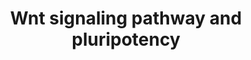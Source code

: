---
annotations:
- id: PW:0000201
  parent: signaling pathway
  type: Pathway Ontology
  value: Wnt signaling, canonical pathway
- id: PW:0000008
  parent: signaling pathway
  type: Pathway Ontology
  value: Wnt signaling pathway
- id: CL:0002248
  parent: stem cell
  type: Cell Type Ontology
  value: pluripotent stem cell
authors:
- MaintBot
- Mkutmon
- Egonw
- Eweitz
description: This pathway was adapted from several resources and is designed to provide
  a theoretical frame-work for examining Wnt signaling and interacting components
  in the context of embryonic stem-cell pluripotency and self-renewal.  A central
  organizing theme of this pathway are known drug targets which promote self-renewal
  or pluripotency (BIO and IQ-1)  and implicated upstream regulators of the core pluripotency
  transcriptional components (e.g. Nanog).  It should be noted  that it is unclear
  whether all the depicted components participate in this pathway in human embryonic
  stem cells.  Interactions and object/gene groups for the pathway exist for the majority
  of components.
last-edited: 2021-12-08
organisms:
- Bos taurus
redirect_from:
- /index.php/Pathway:WP1010
- /instance/WP1010
revision: null
schema-jsonld:
- '@context': https://schema.org/
  '@id': https://wikipathways.github.io/pathways/WP1010.html
  '@type': Dataset
  creator:
    '@type': Organization
    name: WikiPathways
  description: This pathway was adapted from several resources and is designed to
    provide a theoretical frame-work for examining Wnt signaling and interacting components
    in the context of embryonic stem-cell pluripotency and self-renewal.  A central
    organizing theme of this pathway are known drug targets which promote self-renewal
    or pluripotency (BIO and IQ-1)  and implicated upstream regulators of the core
    pluripotency transcriptional components (e.g. Nanog).  It should be noted  that
    it is unclear whether all the depicted components participate in this pathway
    in human embryonic stem cells.  Interactions and object/gene groups for the pathway
    exist for the majority of components.
  keywords:
  - 26S Proteasome Degradation
  - APC
  - AXIN1
  - AXIN2
  - Apoptosis
  - BIO
  - CCND1
  - CCND2
  - CCND3
  - CD44
  - CREBBP
  - CSNK1E
  - CTBP1
  - CTBP2
  - CTNNB1
  - CTNND1
  - DVL1
  - DVL2
  - DVL3
  - EP300
  - ESRRB
  - FBXW2
  - FOSL1
  - FOXD3
  - FRAT1
  - FZD1
  - FZD10
  - FZD2
  - FZD3
  - FZD4
  - FZD5
  - FZD6
  - FZD7
  - FZD8
  - FZD9
  - GSK3B
  - Groucho
  - IQ-1
  - JUN
  - LDLR
  - LEF1
  - LRP5
  - LRP6
  - LRRK2
  - MAP2K4
  - MAP3K7
  - MAPK10
  - MAPK9
  - MGC155143
  - MMP7
  - MYC
  - NANOG
  - NFYA
  - NKD1
  - NKD2
  - NLK
  - PAFAH1B1
  - PLAU
  - POU5F1
  - PPARD
  - PPM1J
  - PPP2CA
  - PPP2CB
  - PPP2R1A
  - PPP2R1B
  - PPP2R2A
  - PPP2R2B
  - PPP2R2C
  - PPP2R3A
  - PPP2R3B
  - PPP2R4
  - PPP2R5C
  - PPP2R5E
  - PRKCA
  - PRKCB
  - PRKCD
  - PRKCE
  - PRKCG
  - PRKCH
  - PRKCI
  - PRKCQ
  - PRKCZ
  - PRKD1
  - RACGAP1
  - RHOA
  - SOX2
  - TCF7
  - TCF7L1
  - TCFL2
  - TP53
  - WNT1
  - WNT10A
  - WNT10B
  - WNT11
  - WNT16
  - WNT2
  - WNT2B
  - WNT3
  - WNT3A
  - WNT4
  - WNT5A
  - WNT5B
  - WNT6
  - WNT7A
  - WNT7B
  - WNT9B
  license: CC0
  name: Wnt signaling pathway and pluripotency
seo: CreativeWork
title: Wnt signaling pathway and pluripotency
wpid: WP1010
---
